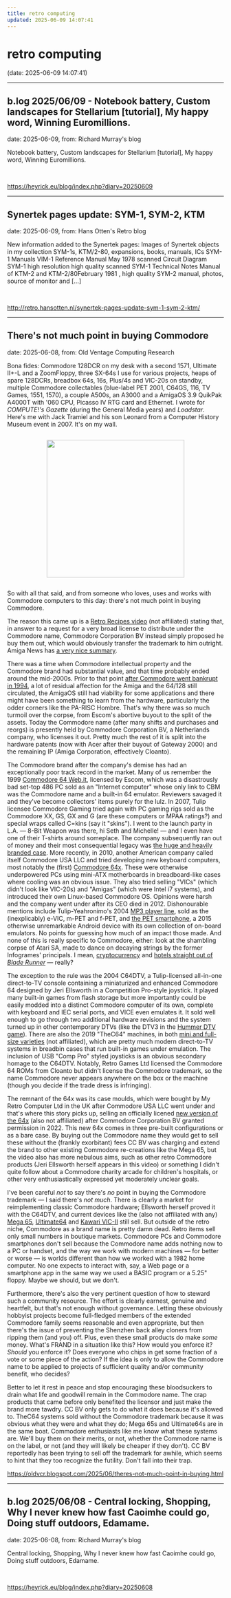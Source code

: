 ```yaml
---
title: retro computing
updated: 2025-06-09 14:07:41
---
```


# retro computing

(date: 2025-06-09 14:07:41)

---

## b.log 2025/06/09 - Notebook battery, Custom landscapes for Stellarium [tutorial], My happy word, Winning Euromillions.

date: 2025-06-09, from: Richard Murray's blog

Notebook battery, Custom landscapes for Stellarium [tutorial], My happy word, Winning Euromillions. 

<br> 

<https://heyrick.eu/blog/index.php?diary=20250609>

---

## Synertek pages update: SYM-1, SYM-2, KTM

date: 2025-06-09, from: Hans Otten's Retro blog

New information added to the Synertek pages: Images of Synertek objects in my collection SYM-1s, KTM/2-80, expansions, books, manuals, ICs SYM-1 Manuals VIM-1 Reference Manual May 1978 scanned Circuit Diagram SYM-1 high resolution high quality scanned SYM-1 Technical Notes Manual of KTM-2 and KTM-2/80February 1981 , high quality SYM-2 manual, photos, source of monitor and [&#8230;] 

<br> 

<http://retro.hansotten.nl/synertek-pages-update-sym-1-sym-2-ktm/>

---

## There's not much point in buying Commodore

date: 2025-06-08, from: Old Ventage Computing Research

Bona fides: Commodore 128DCR on my desk with a second 1571, Ultimate II+-L and a ZoomFloppy, three SX-64s I use for various projects, heaps of spare 128DCRs, breadbox 64s, 16s, Plus/4s and VIC-20s on standby, multiple Commodore collectables (blue-label PET 2001, C64GS, 116, TV Games, 1551, 1570), a couple A500s, an A3000 and a AmigaOS 3.9 QuikPak A4000T with '060 CPU, Picasso IV RTG card and Ethernet. I wrote for <i>COMPUTE!'s Gazette</i> (during the General Media years) and <i>Loadstar</i>. Here's me with Jack Tramiel and his son Leonard from a Computer History Museum event in 2007. It's on my wall.

<div class="separator" style="clear: both;"><a href="https://blogger.googleusercontent.com/img/b/R29vZ2xl/AVvXsEiNvG97gLXEjtUxBIh3gUDimwc_s0H6DMSbaHECrfmFQnx_l1GasodrI3fEZNP2raqLO1rVZ6oF95jJ7HYl_oGg_2YrCCDu0292Wmt30YoLjQ1UwbEth5ELngZj8zfYHRNdpkXmn468_E0tWJSEHKKNSJ_XMJroD3wYFgaZho3s80f0pefQb2Wq_pklXuY/s2048/tramiels.jpg" style="display: block; padding: 1em 0; text-align: center; "><img alt="" border="0" width="320" data-original-height="1536" data-original-width="2048" src="https://blogger.googleusercontent.com/img/b/R29vZ2xl/AVvXsEiNvG97gLXEjtUxBIh3gUDimwc_s0H6DMSbaHECrfmFQnx_l1GasodrI3fEZNP2raqLO1rVZ6oF95jJ7HYl_oGg_2YrCCDu0292Wmt30YoLjQ1UwbEth5ELngZj8zfYHRNdpkXmn468_E0tWJSEHKKNSJ_XMJroD3wYFgaZho3s80f0pefQb2Wq_pklXuY/s320/tramiels.jpg"/></a></div>

So with all that said, and from someone who loves, uses and works with Commodore computers to this day: there's not much point in buying Commodore.
<p>
The reason this came up is a <a href="https://www.youtube.com/watch?v=lN8r4LRcOXc">Retro Recipes video</a> (not affiliated) stating that, in answer to a request for a very broad license to distribute under the Commodore name, Commodore Corporation BV instead simply proposed he buy them out, which would obviously transfer the trademark to him outright. Amiga News has <a href="https://amiga-news.de/en/news/AN-2025-06-00029-EN.html">a very nice summary</a>.
<p>
There was a time when Commodore intellectual property and the Commodore brand had substantial value, and that time probably ended around the mid-2000s. Prior to that point <a href="https://www.nytimes.com/1994/04/30/business/company-news-commodore-international-going-out-of-business.html">after Commodore went bankrupt in 1994</a>, a lot of residual affection for the Amiga and the 64/128 still circulated, the AmigaOS still had viability for some applications and there might have been something to learn from the hardware, particularly the odder corners like the PA-RISC Hombre. That's why there was so much turmoil over the corpse, from Escom's abortive buyout to the split of the assets. Today the Commodore name (after many shifts and purchases and reorgs) is presently held by Commodore Corporation BV, a Netherlands company, who licenses it out. Pretty much the rest of it is split into the hardware patents (now with Acer after their buyout of Gateway 2000) and the remaining IP (Amiga Corporation, effectively Cloanto).
<p>
The Commodore brand after the company's demise has had an exceptionally poor track record in the market. Many of us remember the 1999 <a href="https://www.zimmers.net/cbmpics/cwebit.html">Commodore 64 Web.it</a>, licensed by Escom, which was a disastrously bad set-top 486 PC sold as an "Internet computer" whose only link to CBM was the Commodore name and a built-in 64 emulator. Reviewers savaged it and they've become collectors' items purely for the lulz. In 2007, Tulip licensee Commodore Gaming tried again with PC gaming rigs sold as the Commodore XX, GS, GX and G (are these computers or MPAA ratings?) and special wraps called C=kins (say it "skins"). I went to the launch party in L.A. &mdash; 8-Bit Weapon was there, hi Seth and Michelle! &mdash; and I even have one of their T-shirts around someplace. The company subsequently ran out of money and their most consequential legacy was <a href="https://www.amigalove.com/viewtopic.php?t=1554">the huge and heavily branded case</a>. More recently, in 2010, another American company called itself Commodore USA LLC and tried developing new keyboard computers, most notably the (first) <a href="https://www.techpowerup.com/154738/commodore-64-replica-the-ultimate-pc-enthusiast-retro-pc-gets-an-upgrade">Commodore 64x</a>. These were otherwise underpowered PCs using mini-ATX motherboards in breadboard-like cases where cooling was an obvious issue. They also tried selling "VICs" (which didn't look like VIC-20s) and "Amigas" (which were Intel i7 systems), and introduced their own Linux-based Commodore OS. Opinions were harsh and the company went under after its CEO died in 2012. Dishonourable mentions include Tulip-Yeahronimo's 2004 <a href="https://www.theregister.com/2004/06/30/cbm_vs_apple/">MP3 player line</a>, sold as the (inexplicably) e-VIC, m-PET and f-PET, and <a href="https://www.nbcnews.com/tech/gadgets/commodore-pet-phone-puts-retro-computing-style-your-pocket-n392221">the PET smartphone</a>, a 2015 otherwise unremarkable Android device with its own collection of on-board emulators. No points for guessing how much of an impact those made. And none of this is really specific to Commodore, either: look at the shambling corpse of Atari SA, made to dance on decaying strings by the former Infogrames' principals. I mean, <a href="https://atari.com/pages/atarix-token">cryptocurrency</a> and <a href="https://atarihotels.com/">hotels straight out of <i>Blade Runner</i></a> &mdash; really?
<p>
The exception to the rule was the 2004 C64DTV, a Tulip-licensed all-in-one direct-to-TV console containing a miniaturized and enhanced Commodore 64 designed by Jeri Ellsworth in a Competition Pro-style joystick. It played many built-in games from flash storage but more importantly could be easily modded into a distinct Commodore computer of its own, complete with keyboard and IEC serial ports, and VICE even emulates it. It sold well enough to go through two additional hardware revisions and the system turned up in other contemporary DTVs (like the DTV3 in the <a href="https://pelrun.github.io/dtvwiki/Hummer">Hummer DTV game</a>). There are also the 2019 "TheC64" machines, in both <a href="https://retrogames.biz/products/thec64/">mini and full-size varieties</a> (not affiliated), which are pretty much modern direct-to-TV systems in breadbin cases that run built-in games under emulation. The inclusion of USB "Comp Pro" styled joysticks is an obvious secondary homage to the C64DTV. Notably, Retro Games Ltd licensed the Commodore 64 ROMs from Cloanto but didn't license the Commodore trademark, so the name Commodore never appears anywhere on the box or the machine (though you decide if the trade dress is infringing).
<p>
The remnant of the 64x was its case moulds, which were bought by My Retro Computer Ltd in the UK after Commodore USA LLC went under and that's where this story picks up, selling an officially licened <a href="https://myretrocomputer.com/">new version of the 64x</a> (also not affiliated) after Commodore Corporation BV granted permission in 2022. This new 64x comes in three pre-built configurations or as a bare case. By buying out the Commodore name they would get to sell these without the (frankly exorbitant) fees CC BV was charging and extend the brand to other existing Commodore re-creations like the Mega 65, but the video also has more nebulous aims, such as other retro Commodore products (Jeri Ellsworth herself appears in this video) or something I didn't quite follow about a Commodore charity arcade for children's hospitals, or other very enthusiastically expressed yet moderately unclear goals.
<p>
I've been careful <em>not</em> to say there's <em>no</em> point in buying the Commodore trademark &mdash; I said there's <em>not much</em>. There is clearly a market for reimplementing classic Commodore hardware; Ellsworth herself proved it with the C64DTV, and current devices like the (also not affiliated with any) <a href="https://mega65.org/">Mega 65</a>, <a href="https://ultimate64.com/">Ultimate64</a> and <a href="http://accentual.com/vicii-kawari/">Kawari VIC-II</a> still sell. But outside of the retro niche, Commodore as a brand name is pretty damn dead. Retro items sell only small numbers in boutique markets. Commodore PCs and Commodore smartphones don't sell because the Commodore name adds nothing now to a PC or handset, and the way we work with modern machines &mdash; for better or worse &mdash; is worlds different than how we worked with a 1982 home computer. No one expects to interact with, say, a Web page or a smartphone app in the same way we used a BASIC program or a 5.25" floppy. Maybe we should, but we don't.
<p>
Furthermore, there's also the very pertinent question of how to steward such a community resource. The effort is clearly earnest, genuine and heartfelt, but that's not enough without governance. Letting these obviously hobbyist projects become full-fledged members of the extended Commodore family seems reasonable and even appropriate, but then there's the issue of preventing the Shenzhen back alley cloners from ripping them (and you) off. Plus, even these small products do make <em>some</em> money. What's FRAND in a situation like this? How would you enforce it? <em>Should</em> you enforce it? Does everyone who chips in get some fraction of a vote or some piece of the action? If the idea is only to allow the Commodore name to be applied to projects of sufficient quality and/or community benefit, who decides?
<p>
Better to let it rest in peace and stop encouraging these bloodsuckers to drain what life and goodwill remain in the Commodore name. The crap products that came before only benefited the licensor and just make the brand more tawdry. CC BV only gets to do what it does because it's allowed to. TheC64 systems sold without the Commodore trademark because it was obvious what they were and what they do; Mega 65s and Ultimate64s are in the same boat. Commodore enthusiasts like me know what these systems are. We'll buy them on their merits, or not, whether the Commodore name is on the label, or not (and they will likely be cheaper if they don't). CC BV reportedly has been trying to sell off the trademark for awhile, which seems to hint that they too recognize the futility. Don't fall into their trap. 

<br> 

<https://oldvcr.blogspot.com/2025/06/theres-not-much-point-in-buying.html>

---

## b.log 2025/06/08 - Central locking, Shopping, Why I never knew how fast Caoimhe could go, Doing stuff outdoors, Edamame.

date: 2025-06-08, from: Richard Murray's blog

Central locking, Shopping, Why I never knew how fast Caoimhe could go, Doing stuff outdoors, Edamame. 

<br> 

<https://heyrick.eu/blog/index.php?diary=20250608>

